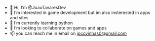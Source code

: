 - 👋 Hi, I’m @JoaoTavaresDev
- 👀 I’m interested in game development but im also insterested in apps and sites
- 🌱 I’m currently learning python
- 💞️ I’m looking to collaborate on games and apps
- 📫 you can reach me in email on jpcovinhas0@gmail.com


